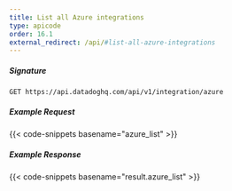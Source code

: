 ```yaml
---
title: List all Azure integrations
type: apicode
order: 16.1
external_redirect: /api/#list-all-azure-integrations
---
```


##### Signature
`GET https://api.datadoghq.com/api/v1/integration/azure`

##### Example Request
{{< code-snippets basename="azure_list" >}}

##### Example Response
{{< code-snippets basename="result.azure_list" >}}
